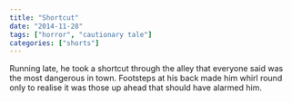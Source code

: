 ```yaml
---
title: "Shortcut"
date: "2014-11-28"
tags: ["horror", "cautionary tale"]
categories: ["shorts"]
---
```


Running late, he took a shortcut through the alley that everyone said was the most dangerous in town. Footsteps at his back made him whirl round only to realise it was those up ahead that should have alarmed him.
